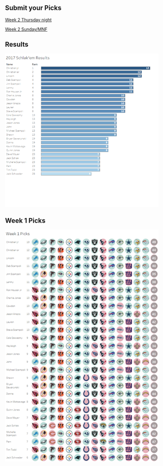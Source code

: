 ## Submit your Picks

[Week 2 Thursday night](https://schlachter.typeform.com/to/qrABeT)

[Week 2 Sunday/MNF](https://schlachter.typeform.com/to/UpJEXl)

## Results
![](images/Schlak1_overall.png)

## Week 1 Picks
![](images/schlak1.png)
